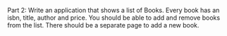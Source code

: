 Part 2:
Write an application that shows a list of Books. Every book has an isbn, title, author and price. You should be able to add and remove books from the list. There should be a separate page to add a new book.
